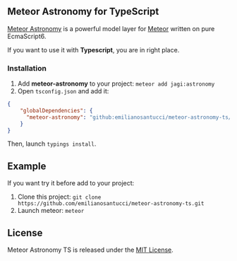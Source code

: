 ## Meteor Astronomy for TypeScript

[Meteor Astronomy](https://atmospherejs.com/jagi/astronomy) is a powerful model layer for [Meteor](https://www.meteor.com) written on pure EcmaScript6. 

If you want to use it with **Typescript**, you are in right place.

### Installation

1. Add **meteor-astronomy** to your project: `meteor add jagi:astronomy`
2. Open `tsconfig.json` and add it: 
```json
{
    "globalDependencies": {
      "meteor-astronomy": "github:emilianosantucci/meteor-astronomy-ts/.types/astronomy.d.ts#4c9ac16e96e7775a373ed97433f62ddb7624164f"
    }
}
```

Then, launch `typings install`.

## Example

If you want try it before add to your project:

1. Clone this project: `git clone https://github.com/emilianosantucci/meteor-astronomy-ts.git`
2. Launch meteor: `meteor`

## License

Meteor Astronomy TS is released under the [MIT License](http://opensource.org/licenses/MIT).
